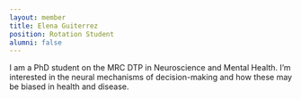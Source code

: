 ```yaml
---
layout: member
title: Elena Guiterrez
position: Rotation Student
alumni: false
---
```


I am a PhD student on the MRC DTP in Neuroscience and Mental Health. I’m interested in the neural mechanisms of decision-making and how these may be biased in health and disease.